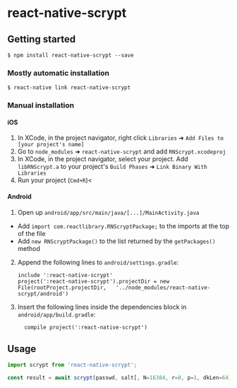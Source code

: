 
# react-native-scrypt

## Getting started

`$ npm install react-native-scrypt --save`

### Mostly automatic installation

`$ react-native link react-native-scrypt`

### Manual installation


#### iOS

1. In XCode, in the project navigator, right click `Libraries` ➜ `Add Files to [your project's name]`
2. Go to `node_modules` ➜ `react-native-scrypt` and add `RNScrypt.xcodeproj`
3. In XCode, in the project navigator, select your project. Add `libRNScrypt.a` to your project's `Build Phases` ➜ `Link Binary With Libraries`
4. Run your project (`Cmd+R`)<

#### Android

1. Open up `android/app/src/main/java/[...]/MainActivity.java`
  - Add `import com.reactlibrary.RNScryptPackage;` to the imports at the top of the file
  - Add `new RNScryptPackage()` to the list returned by the `getPackages()` method
2. Append the following lines to `android/settings.gradle`:
  	```
  	include ':react-native-scrypt'
  	project(':react-native-scrypt').projectDir = new File(rootProject.projectDir, 	'../node_modules/react-native-scrypt/android')
  	```
3. Insert the following lines inside the dependencies block in `android/app/build.gradle`:
  	```
      compile project(':react-native-scrypt')
  	```

## Usage
```javascript
import scrypt from 'react-native-scrypt';

const result = await scrypt(passwd, salt[, N=16384, r=8, p=1, dkLen=64])
```
